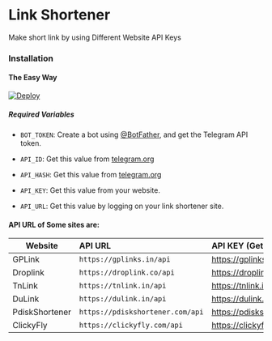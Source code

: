 # Link Shortener
Make short link by using Different Website API Keys
### Installation

#### The Easy Way

[![Deploy](https://www.herokucdn.com/deploy/button.svg)](https://heroku.com/deploy)

##### Required Variables

* `BOT_TOKEN`: Create a bot using [@BotFather](https://telegram.dog/BotFather), and get the Telegram API token.

* `API_ID`: Get this value from [telegram.org](https://my.telegram.org/apps)
* `API_HASH`: Get this value from [telegram.org](https://my.telegram.org/apps)
* `API_KEY`: Get this value from your website.
* `API_URL`: Get this value by logging on your link shortener site.

#### API URL of Some sites are:

|   Website        |        API URL                    |          API KEY (Get API KEY From Site)    |
|------------------|:--------------------------------- |:--------------------------------------------|
|  GPLink          |   `https://gplinks.in/api`        |https://gplinks.in/member/tools/api          |
|  Droplink        |   `https://droplink.co/api`       |https://droplink.co/member/tools/api         |
|  TnLink          |   `https://tnlink.in/api`         |https://tnlink.in/member/tools/api           |
|  DuLink          |   `https://dulink.in/api`         |https://dulink.in/member/tools/api           |
|  PdiskShortener  |   `https://pdiskshortener.com/api`|https://pdiskshortener.com/member/tools/api  |
|  ClickyFly       |   `https://clickyfly.com/api`     |https://clickyfly.com/member/tools/api       |
